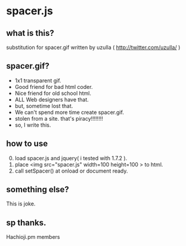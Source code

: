 spacer.js
=========

## what is this?
substitution for spacer.gif
written by uzulla ( http://twitter.com/uzulla/ )


## spacer.gif?
* 1x1 transparent gif.
* Good friend for bad html coder.
* Nice friend for old school html.
* ALL Web designers have that.
* but, sometime lost that.
* We can't spend more time create spacer.gif.
* stolen from a site. that's piracy!!!!!!!!
* so, I write this.


## how to use
0. load spacer.js and jquery( i tested with 1.7.2 ).
1. place &lt;img src="spacer.js" width=100 height=100 &gt; to html.
2. call setSpacer() at onload or document ready.


## something else?
This is joke.


## sp thanks.
Hachioji.pm members